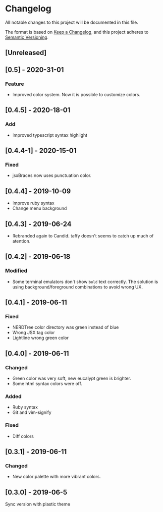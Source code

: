 # Changelog

All notable changes to this project will be documented in this file.

The format is based on [Keep a Changelog](https://keepachangelog.com/en/1.0.0/),
and this project adheres to [Semantic Versioning](https://semver.org/spec/v2.0.0.html).

## [Unreleased]

## [0.5] - 2020-31-01

### Feature

- Improved color system. Now it is possible to customize colors.

## [0.4.5] - 2020-18-01

### Add

- Improved typescript syntax highlight

## [0.4.4-1] - 2020-15-01

### Fixed

- jsxBraces now uses punctuation color.

## [0.4.4] - 2019-10-09

- Improve ruby syntax
- Change menu background

## [0.4.3] - 2019-06-24

- Rebranded again to Candid. taffy doesn't seems to catch up much of atention.

## [0.4.2] - 2019-06-18

### Modified

- Some terminal emulators don't show `bold` text correctly. The solution is using
  background/foreground combinations to avoid wrong UX.

## [0.4.1] - 2019-06-11

### Fixed

- NERDTree color directory was green instead of blue
- Wrong JSX tag color
- Lightline wrong green color

## [0.4.0] - 2019-06-11

### Changed

- Green color was very soft, new eucalypt green is brighter.
- Some html syntax colors were off.

### Added

- Ruby syntax
- Git and vim-signify

### Fixed

- Diff colors

## [0.3.1] - 2019-06-11

### Changed

- New color palette with more vibrant colors.

## [0.3.0] - 2019-06-5

Sync version with plastic theme
